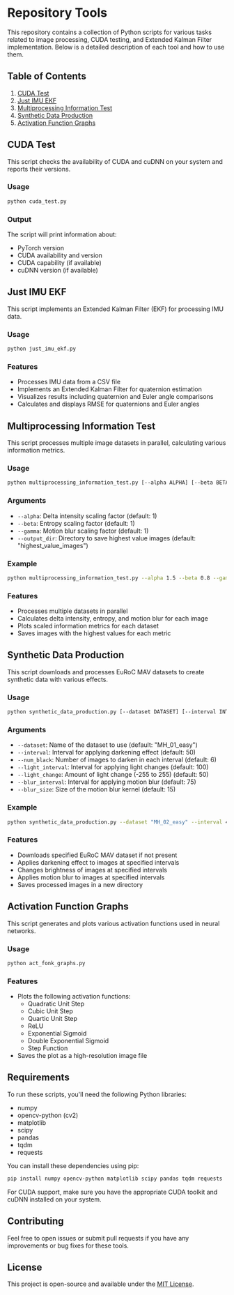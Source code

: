 # Repository Tools

This repository contains a collection of Python scripts for various tasks related to image processing, CUDA testing, and Extended Kalman Filter implementation. Below is a detailed description of each tool and how to use them.

## Table of Contents

1. [CUDA Test](#cuda-test)
2. [Just IMU EKF](#just-imu-ekf)
3. [Multiprocessing Information Test](#multiprocessing-information-test)
4. [Synthetic Data Production](#synthetic-data-production)
5. [Activation Function Graphs](#activation-function-graphs)

## CUDA Test

This script checks the availability of CUDA and cuDNN on your system and reports their versions.

### Usage

```bash
python cuda_test.py
```

### Output

The script will print information about:
- PyTorch version
- CUDA availability and version
- CUDA capability (if available)
- cuDNN version (if available)

## Just IMU EKF

This script implements an Extended Kalman Filter (EKF) for processing IMU data.

### Usage

```bash
python just_imu_ekf.py
```

### Features

- Processes IMU data from a CSV file
- Implements an Extended Kalman Filter for quaternion estimation
- Visualizes results including quaternion and Euler angle comparisons
- Calculates and displays RMSE for quaternions and Euler angles

## Multiprocessing Information Test

This script processes multiple image datasets in parallel, calculating various information metrics.

### Usage

```bash
python multiprocessing_information_test.py [--alpha ALPHA] [--beta BETA] [--gamma GAMMA] [--output_dir OUTPUT_DIR]
```

### Arguments

- `--alpha`: Delta intensity scaling factor (default: 1)
- `--beta`: Entropy scaling factor (default: 1)
- `--gamma`: Motion blur scaling factor (default: 1)
- `--output_dir`: Directory to save highest value images (default: "highest_value_images")

### Example

```bash
python multiprocessing_information_test.py --alpha 1.5 --beta 0.8 --gamma 1.2 --output_dir "my_results"
```

### Features

- Processes multiple datasets in parallel
- Calculates delta intensity, entropy, and motion blur for each image
- Plots scaled information metrics for each dataset
- Saves images with the highest values for each metric

## Synthetic Data Production

This script downloads and processes EuRoC MAV datasets to create synthetic data with various effects.

### Usage

```bash
python synthetic_data_production.py [--dataset DATASET] [--interval INTERVAL] [--num_black NUM_BLACK] [--light_interval LIGHT_INTERVAL] [--light_change LIGHT_CHANGE] [--blur_interval BLUR_INTERVAL] [--blur_size BLUR_SIZE]
```

### Arguments

- `--dataset`: Name of the dataset to use (default: "MH_01_easy")
- `--interval`: Interval for applying darkening effect (default: 50)
- `--num_black`: Number of images to darken in each interval (default: 6)
- `--light_interval`: Interval for applying light changes (default: 100)
- `--light_change`: Amount of light change (-255 to 255) (default: 50)
- `--blur_interval`: Interval for applying motion blur (default: 75)
- `--blur_size`: Size of the motion blur kernel (default: 15)

### Example

```bash
python synthetic_data_production.py --dataset "MH_02_easy" --interval 40 --num_black 5 --light_interval 80 --light_change 60 --blur_interval 60 --blur_size 20
```

### Features

- Downloads specified EuRoC MAV dataset if not present
- Applies darkening effect to images at specified intervals
- Changes brightness of images at specified intervals
- Applies motion blur to images at specified intervals
- Saves processed images in a new directory

## Activation Function Graphs

This script generates and plots various activation functions used in neural networks.

### Usage

```bash
python act_fonk_graphs.py
```

### Features

- Plots the following activation functions:
  - Quadratic Unit Step
  - Cubic Unit Step
  - Quartic Unit Step
  - ReLU
  - Exponential Sigmoid
  - Double Exponential Sigmoid
  - Step Function
- Saves the plot as a high-resolution image file

## Requirements

To run these scripts, you'll need the following Python libraries:

- numpy
- opencv-python (cv2)
- matplotlib
- scipy
- pandas
- tqdm
- requests

You can install these dependencies using pip:

```bash
pip install numpy opencv-python matplotlib scipy pandas tqdm requests
```

For CUDA support, make sure you have the appropriate CUDA toolkit and cuDNN installed on your system.

## Contributing

Feel free to open issues or submit pull requests if you have any improvements or bug fixes for these tools.

## License

This project is open-source and available under the [MIT License](LICENSE).
